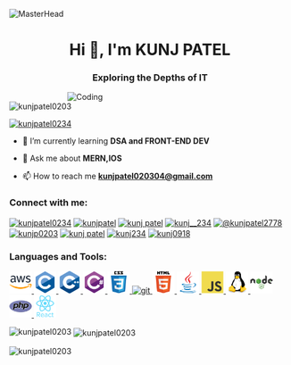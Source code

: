 ![MasterHead](https://user-images.githubusercontent.com/90236635/232446433-d5540fa2-fe28-4bb8-b929-cdb51fe61336.gif)
<h1 align="center">Hi 👋, I'm KUNJ PATEL</h1>
<h3 align="center">Exploring the Depths of IT</h3>

<img align="right" alt="Coding" width="400" src="https://media2.giphy.com/media/v1.Y2lkPTc5MGI3NjExMXR3aXh2eDFqN203OTB5N3Fnd2V1Mm5kMWJnZDAydTM5eXd3c3M5aCZlcD12MV9pbnRlcm5hbF9naWZfYnlfaWQmY3Q9Zw/qgQUggAC3Pfv687qPC/giphy.gif">
 
<p align="left"> <img src="https://komarev.com/ghpvc/?username=kunjpatel0203&label=Profile%20views&color=0e75b6&style=flat" alt="kunjpatel0203" /> </p>

<p align="left"> <a href="https://twitter.com/kunjpatel0234" target="blank"><img src="https://img.shields.io/twitter/follow/kunjpatel0234?logo=twitter&style=for-the-badge" alt="kunjpatel0234" /></a> </p>

- 🌱 I’m currently learning **DSA and FRONT-END DEV**

- 💬 Ask me about **MERN,IOS**

- 📫 How to reach me **kunjpatel020304@gmail.com**

<h3 align="left">Connect with me:</h3>
<p align="left">
<a href="https://twitter.com/kunjpatel0234" target="blank"><img align="center" src="https://raw.githubusercontent.com/rahuldkjain/github-profile-readme-generator/master/src/images/icons/Social/twitter.svg" alt="kunjpatel0234" height="30" width="40" /></a>
<a href="https://linkedin.com/in/kunjpatel" target="blank"><img align="center" src="https://raw.githubusercontent.com/rahuldkjain/github-profile-readme-generator/master/src/images/icons/Social/linked-in-alt.svg" alt="kunjpatel" height="30" width="40" /></a>
<a href="https://fb.com/kunj patel" target="blank"><img align="center" src="https://raw.githubusercontent.com/rahuldkjain/github-profile-readme-generator/master/src/images/icons/Social/facebook.svg" alt="kunj patel" height="30" width="40" /></a>
<a href="https://instagram.com/kunj__234" target="blank"><img align="center" src="https://raw.githubusercontent.com/rahuldkjain/github-profile-readme-generator/master/src/images/icons/Social/instagram.svg" alt="kunj__234" height="30" width="40" /></a>
<a href="https://www.youtube.com/c/@kunjpatel2778" target="blank"><img align="center" src="https://raw.githubusercontent.com/rahuldkjain/github-profile-readme-generator/master/src/images/icons/Social/youtube.svg" alt="@kunjpatel2778" height="30" width="40" /></a>
<a href="https://www.codechef.com/users/kunjp0203" target="blank"><img align="center" src="https://cdn.jsdelivr.net/npm/simple-icons@3.1.0/icons/codechef.svg" alt="kunjp0203" height="30" width="40" /></a>
<a href="https://www.hackerrank.com/kunj patel" target="blank"><img align="center" src="https://raw.githubusercontent.com/rahuldkjain/github-profile-readme-generator/master/src/images/icons/Social/hackerrank.svg" alt="kunj patel" height="30" width="40" /></a>
<a href="https://www.leetcode.com/kunj234" target="blank"><img align="center" src="https://raw.githubusercontent.com/rahuldkjain/github-profile-readme-generator/master/src/images/icons/Social/leet-code.svg" alt="kunj234" height="30" width="40" /></a>
<a href="https://discord.gg/kunj0918" target="blank"><img align="center" src="https://raw.githubusercontent.com/rahuldkjain/github-profile-readme-generator/master/src/images/icons/Social/discord.svg" alt="kunj0918" height="30" width="40" /></a>
</p>

<h3 align="left">Languages and Tools:</h3>
<p align="left"> <a href="https://aws.amazon.com" target="_blank" rel="noreferrer"> <img src="https://raw.githubusercontent.com/devicons/devicon/master/icons/amazonwebservices/amazonwebservices-original-wordmark.svg" alt="aws" width="40" height="40"/> </a> <a href="https://www.cprogramming.com/" target="_blank" rel="noreferrer"> <img src="https://raw.githubusercontent.com/devicons/devicon/master/icons/c/c-original.svg" alt="c" width="40" height="40"/> </a> <a href="https://www.w3schools.com/cpp/" target="_blank" rel="noreferrer"> <img src="https://raw.githubusercontent.com/devicons/devicon/master/icons/cplusplus/cplusplus-original.svg" alt="cplusplus" width="40" height="40"/> </a> <a href="https://www.w3schools.com/cs/" target="_blank" rel="noreferrer"> <img src="https://raw.githubusercontent.com/devicons/devicon/master/icons/csharp/csharp-original.svg" alt="csharp" width="40" height="40"/> </a> <a href="https://www.w3schools.com/css/" target="_blank" rel="noreferrer"> <img src="https://raw.githubusercontent.com/devicons/devicon/master/icons/css3/css3-original-wordmark.svg" alt="css3" width="40" height="40"/> </a> <a href="https://git-scm.com/" target="_blank" rel="noreferrer"> <img src="https://www.vectorlogo.zone/logos/git-scm/git-scm-icon.svg" alt="git" width="40" height="40"/> </a> <a href="https://www.w3.org/html/" target="_blank" rel="noreferrer"> <img src="https://raw.githubusercontent.com/devicons/devicon/master/icons/html5/html5-original-wordmark.svg" alt="html5" width="40" height="40"/> </a> <a href="https://www.java.com" target="_blank" rel="noreferrer"> <img src="https://raw.githubusercontent.com/devicons/devicon/master/icons/java/java-original.svg" alt="java" width="40" height="40"/> </a> <a href="https://developer.mozilla.org/en-US/docs/Web/JavaScript" target="_blank" rel="noreferrer"> <img src="https://raw.githubusercontent.com/devicons/devicon/master/icons/javascript/javascript-original.svg" alt="javascript" width="40" height="40"/> </a> <a href="https://www.linux.org/" target="_blank" rel="noreferrer"> <img src="https://raw.githubusercontent.com/devicons/devicon/master/icons/linux/linux-original.svg" alt="linux" width="40" height="40"/> </a> <a href="https://nodejs.org" target="_blank" rel="noreferrer"> <img src="https://raw.githubusercontent.com/devicons/devicon/master/icons/nodejs/nodejs-original-wordmark.svg" alt="nodejs" width="40" height="40"/> </a> <a href="https://www.php.net" target="_blank" rel="noreferrer"> <img src="https://raw.githubusercontent.com/devicons/devicon/master/icons/php/php-original.svg" alt="php" width="40" height="40"/> </a> <a href="https://reactjs.org/" target="_blank" rel="noreferrer"> <img src="https://raw.githubusercontent.com/devicons/devicon/master/icons/react/react-original-wordmark.svg" alt="react" width="40" height="40"/> </a> </p>

<p><img align="left" src="https://github-readme-stats.vercel.app/api/top-langs?username=kunjpatel0203&show_icons=true&locale=en&layout=compact" alt="kunjpatel0203" /></p>

<p>&nbsp;<img align="center" src="https://github-readme-stats.vercel.app/api?username=kunjpatel0203&show_icons=true&locale=en" alt="kunjpatel0203" /></p>

<p><img align="center" src="https://github-readme-streak-stats.herokuapp.com/?user=kunjpatel0203&" alt="kunjpatel0203" /></p>
